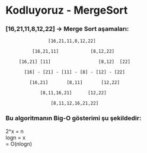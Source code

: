 # Kodluyoruz - MergeSort </br >

### [16,21,11,8,12,22] -> Merge Sort aşamaları: </br >

                    [16,21,11,8,12,22]  
                                                               
              [16,21,11]            [8,12,22]
                         
         [16,21] [11]                  [8,12]  [22]
                                                    
           [16] - [21] - [11] - [8] - [12] - [22]
                                                      
             [16,21]       [8,11]       [12,22]
                                                        
                 [8,11,16,21]      [12,22]
                                                             
                     [8,11,12,16,21,22]   


### Bu algoritmanın Big-O gösterimi şu şekildedir: </br >

2^x = n </br >
logn = x </br >
= O(nlogn) </br >

